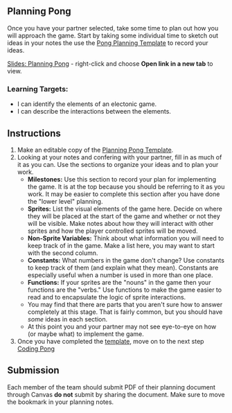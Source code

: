 [//]: # ( <p><iframe src="https://douglasurner.github.io/GDP2/units/0/assignments/U0.3-pong-in-game-lab/U0.3b-planning-pong" width="100%" height="666px"></iframe></p> )

## Planning Pong

[slides]: https://docs.google.com/presentation/d/1hmsy4eocIlJcjUqrBW2UWpzgB3Io8bXNra_oFNBl5i0/edit?usp=sharing
[template]: https://docs.google.com/document/d/1EvwWimuX-K8u_-aF-MDF-HBQqlr51Z58QKYa0FU6kSg/edit?usp=sharing
[pigl-3]: https://canvas.instructure.com/courses/1405044/assignments/10645732

Once you have your partner selected, take some time to plan out how you will approach the game. Start by taking some individual time to sketch out ideas in your notes the use the [Pong Planning Template][template] to record your ideas.

[Slides: Planning Pong][slides] - right-click and choose **Open link in a new tab** to view.

### Learning Targets:

* I can identify the elements of an electonic game.
* I can describe the interactions between the elements.

## Instructions

1. Make an editable copy of the [Planning Pong Template][template].
1. Looking at your notes and confering with your partner, fill in as much of it as you can. Use the sections to organize your ideas and to plan your work.
   - **Milestones:** Use this section to record your plan for implementing the game. It is at the top because you should be referring to it as you work. It may be easier to complete this section after you have done the "lower level" planning.
   - **Sprites:** List the visual elements of the game here. Decide on where they will be placed at the start of the game and whether or not they will be visible. Make notes about how they will interact with other sprites and how the player controlled sprites will be moved.
   - **Non-Sprite Variables:** Think about what information you will need to keep track of in the game. Make a list here, you may want to start with the second column.
   - **Constants:** What numbers in the game don't change? Use constants to keep track of them (and explain what they mean). Constants are especially useful when a number is used in more than one place.
   - **Functions:** If your sprites are the "nouns" in the game then your functions are the "verbs." Use functions to make the game easier to read and to encapsulate the logic of sprite interactions.
   - You may find that there are parts that you aren't sure how to answer completely at this stage. That is fairly common, but you should have *some* ideas in each section.
   - At this point you and your partner may not see eye-to-eye on how (or maybe what) to implement the game.
1. Once you have completed the [template][], move on to the next step [Coding Pong][pigl-3]

## Submission

Each member of the team should submit PDF of their planning document through Canvas **do not** submit by sharing the document. Make sure to move the bookmark in your planning notes.
